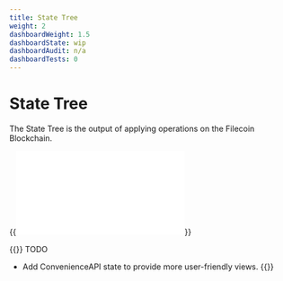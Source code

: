 ```yaml
---
title: State Tree
weight: 2
dashboardWeight: 1.5
dashboardState: wip
dashboardAudit: n/a
dashboardTests: 0
---
```


# State Tree

The State Tree is the output of applying operations on the Filecoin Blockchain.

{{<embed src="state_tree.id" lang="go" >}}

{{<hint warning>}}
TODO

- Add ConvenienceAPI state to provide more user-friendly views.
{{</hint>}}
